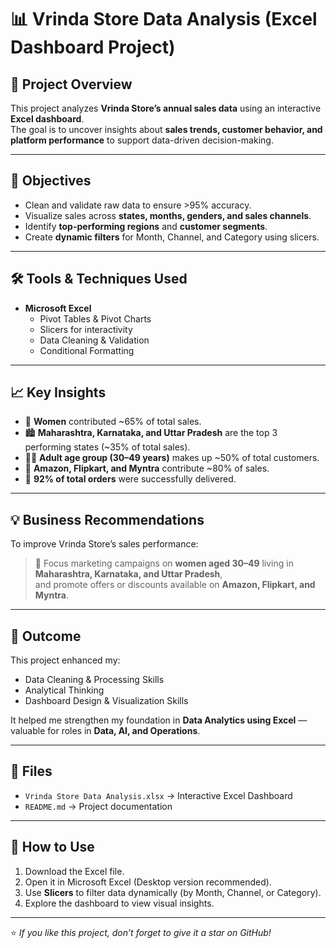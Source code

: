 # 📊 Vrinda Store Data Analysis (Excel Dashboard Project)

## 🧩 Project Overview
This project analyzes **Vrinda Store’s annual sales data** using an interactive **Excel dashboard**.  
The goal is to uncover insights about **sales trends, customer behavior, and platform performance** to support data-driven decision-making.

---

## 🎯 Objectives
- Clean and validate raw data to ensure >95% accuracy.  
- Visualize sales across **states, months, genders, and sales channels**.  
- Identify **top-performing regions** and **customer segments**.  
- Create **dynamic filters** for Month, Channel, and Category using slicers.  

---

## 🛠️ Tools & Techniques Used
- **Microsoft Excel**
  - Pivot Tables & Pivot Charts  
  - Slicers for interactivity  
  - Data Cleaning & Validation  
  - Conditional Formatting  

---

## 📈 Key Insights
- 👩 **Women** contributed ~65% of total sales.  
- 🏙️ **Maharashtra, Karnataka, and Uttar Pradesh** are the top 3 performing states (~35% of total sales).  
- 👨‍🦱 **Adult age group (30–49 years)** makes up ~50% of total customers.  
- 🛒 **Amazon, Flipkart, and Myntra** contribute ~80% of sales.  
- 🚚 **92% of total orders** were successfully delivered.  

---

## 💡 Business Recommendations
To improve Vrinda Store’s sales performance:
> 🎯 Focus marketing campaigns on **women aged 30–49** living in **Maharashtra, Karnataka, and Uttar Pradesh**,  
> and promote offers or discounts available on **Amazon, Flipkart, and Myntra**.

---

## 🏁 Outcome
This project enhanced my:
- Data Cleaning & Processing Skills  
- Analytical Thinking  
- Dashboard Design & Visualization Skills  

It helped me strengthen my foundation in **Data Analytics using Excel** — valuable for roles in **Data, AI, and Operations**.

---

## 📎 Files
- `Vrinda Store Data Analysis.xlsx` → Interactive Excel Dashboard  
- `README.md` → Project documentation  

---

## 🚀 How to Use
1. Download the Excel file.  
2. Open it in Microsoft Excel (Desktop version recommended).  
3. Use **Slicers** to filter data dynamically (by Month, Channel, or Category).  
4. Explore the dashboard to view visual insights.

---

⭐ *If you like this project, don’t forget to give it a star on GitHub!*
